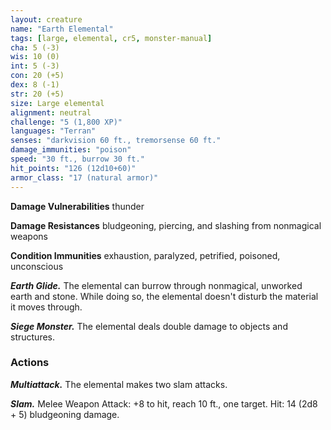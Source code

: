 ```yaml
---
layout: creature
name: "Earth Elemental"
tags: [large, elemental, cr5, monster-manual]
cha: 5 (-3)
wis: 10 (0)
int: 5 (-3)
con: 20 (+5)
dex: 8 (-1)
str: 20 (+5)
size: Large elemental
alignment: neutral
challenge: "5 (1,800 XP)"
languages: "Terran"
senses: "darkvision 60 ft., tremorsense 60 ft."
damage_immunities: "poison"
speed: "30 ft., burrow 30 ft."
hit_points: "126 (12d10+60)"
armor_class: "17 (natural armor)"
---
```


**Damage Vulnerabilities** thunder

**Damage Resistances** bludgeoning, piercing, and slashing from nonmagical weapons

**Condition Immunities** exhaustion, paralyzed, petrified, poisoned, unconscious

***Earth Glide.*** The elemental can burrow through nonmagical, unworked earth and stone. While doing so, the elemental doesn't disturb the material it moves through.

***Siege Monster.*** The elemental deals double damage to objects and structures.

### Actions

***Multiattack.*** The elemental makes two slam attacks.

***Slam.*** Melee Weapon Attack: +8 to hit, reach 10 ft., one target. Hit: 14 (2d8 + 5) bludgeoning damage.